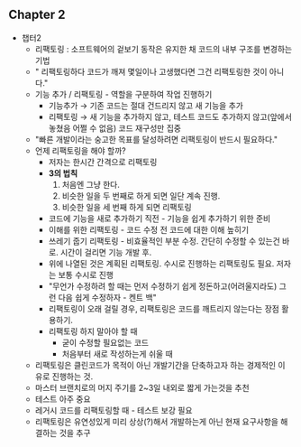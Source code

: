 ## Chapter 2

- 챕터2
  - 리팩토링 : 소프트웨어의 겉보기 동작은 유지한 채 코드의 내부 구조를 변경하는 기법
  - " 리팩토링하다 코드가 깨져 몇일이나 고생했다면 그건 리팩토링한 것이 아니다."
  - 기능 추가 / 리팩토링 - 역할을 구분하여 작업 진행하기
    - 기능추가 → 기존 코드는 절대 건드리지 않고 새 기능을 추가
    - 리팩토링 → 새 기능을 추가하지 않고, 테스트 코드도 추가하지 않고(앞에서 놓쳤음 어쩔 수 없음) 코드 재구성만 집중
  - "빠른 개발이라는 숭고한 목표를 달성하려면 리팩토링이 반드시 필요하다."
  - 언제 리팩토링을 해야 할까?
    - 저자는 한시간 간격으로 리팩토링
    - **3의 법칙**
      1. 처음엔 그냥 한다.
      2. 비슷한 일을 두 번째로 하게 되면 일단 계속 진행.
      3. 비슷한 일을 세 번째 하게 되면 리팩토링
    - 코드에 기능을 새로 추가하기 직전 - 기능을 쉽게 추가하기 위한 준비
    - 이해를 위한 리팩토링 - 코드 수정 전 코드에 대한 이해 높히기
    - 쓰레기 줍기 리팩토링 - 비효율적인 부분 수정. 간단히 수정할 수 있는건 바로. 시간이 걸리면 기능 개발 후.
    - 위에 나열된 것은 계획된 리팩토링. 수시로 진행하는 리팩토링도 필요. 저자는 보통 수시로 진행
    - "무언가 수정하려 할 때는 먼저 수정하기 쉽게 정돈하고(어려울지라도) 그런 다음 쉽게 수정하자 - 켄트 백"
    - 리팩토링이 오래 걸릴 경우, 리팩토링은 코드를 깨트리지 않는다는 장점 활용하기.
    - 리팩토링 하지 말아야 할 때
      - 굳이 수정할 필요없는 코드
      - 처음부터 새로 작성하는게 쉬울 때
  - 리팩토링은 클린코드가 목적이 아닌 개발기간을 단축하고자 하는 경제적인 이유로 진행하는 것.
  - 마스터 브랜치로의 머지 주기를 2~3일 내외로 짧게 가는것을 추천
  - 테스트 아주 중요
  - 레거시 코드를 리팩토링할 때 - 테스트 보강 필요
  - 리팩토링은 유연성있게 미리 상상(?)해서 개발하는게 아닌 현재 요구사항을 해결하는 것을 추구
